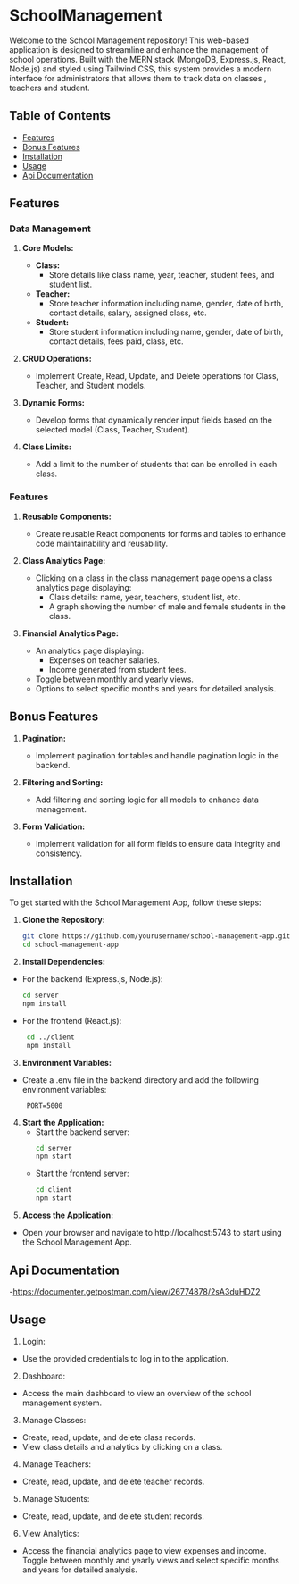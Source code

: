 # SchoolManagement
Welcome to the School Management repository! This web-based application is designed to streamline and enhance the management of school operations. Built with the MERN stack (MongoDB, Express.js, React, Node.js) and styled using Tailwind CSS, this system provides a modern interface for administrators that allows them to track data on classes , teachers and student.

## Table of Contents

- [Features](#features)
- [Bonus Features](#bonus-features)
- [Installation](#installation)
- [Usage](#usage)
- [Api Documentation](#api-documentation)
## Features

### Data Management

1. **Core Models:**
   - **Class:**
     - Store details like class name, year, teacher, student fees, and student list.
   - **Teacher:**
     - Store teacher information including name, gender, date of birth, contact details, salary, assigned class, etc.
   - **Student:**
     - Store student information including name, gender, date of birth, contact details, fees paid, class, etc.

2. **CRUD Operations:**
   - Implement Create, Read, Update, and Delete operations for Class, Teacher, and Student models.

3. **Dynamic Forms:**
   - Develop forms that dynamically render input fields based on the selected model (Class, Teacher, Student).

4. **Class Limits:**
   - Add a limit to the number of students that can be enrolled in each class.

### Features

1. **Reusable Components:**
   - Create reusable React components for forms and tables to enhance code maintainability and reusability.

2. **Class Analytics Page:**
   - Clicking on a class in the class management page opens a class analytics page displaying:
     - Class details: name, year, teachers, student list, etc.
     - A graph showing the number of male and female students in the class.

3. **Financial Analytics Page:**
   - An analytics page displaying:
     - Expenses on teacher salaries.
     - Income generated from student fees.
   - Toggle between monthly and yearly views.
   - Options to select specific months and years for detailed analysis.

## Bonus Features

1. **Pagination:**
   - Implement pagination for tables and handle pagination logic in the backend.

2. **Filtering and Sorting:**
   - Add filtering and sorting logic for all models to enhance data management.

3. **Form Validation:**
   - Implement validation for all form fields to ensure data integrity and consistency.

## Installation

To get started with the School Management App, follow these steps:

1. **Clone the Repository:**
   ```bash
   git clone https://github.com/yourusername/school-management-app.git
   cd school-management-app
2. **Install Dependencies:**
 - For the backend (Express.js, Node.js):
   ```bash
   cd server
   npm install
- For the frontend (React.js):
  ```bash
   cd ../client
   npm install
3. **Environment Variables:**
  - Create a .env file in the backend directory and add the following environment variables:
    ```MONGO_URI=<Your MongoDB URI>
     PORT=5000
4. **Start the Application:**
   - Start the backend server:
     ```bash
     cd server
     npm start
   - Start the frontend server:
     ```bash
     cd client
     npm start
5. **Access the Application:**
 - Open your browser and navigate to http://localhost:5743 to start using the School 
   Management App.
## Api Documentation 
-https://documenter.getpostman.com/view/26774878/2sA3duHDZ2
## Usage
1. Login:
 - Use the provided credentials to log in to the application.
2. Dashboard:
 - Access the main dashboard to view an overview of the school management system.
3. Manage Classes:
 - Create, read, update, and delete class records.
 - View class details and analytics by clicking on a class.
4. Manage Teachers:
 - Create, read, update, and delete teacher records.
5. Manage Students:
 - Create, read, update, and delete student records.
6. View Analytics:
 - Access the financial analytics page to view expenses and income.
   Toggle between monthly and yearly views and select specific months and years for 
   detailed analysis.
